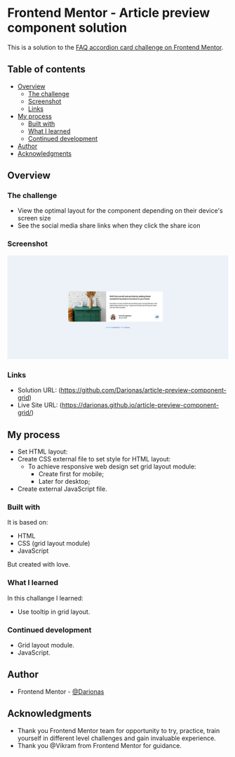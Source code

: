 # Frontend Mentor - Article preview component solution

This is a solution to the [FAQ accordion card challenge on Frontend Mentor](https://www.frontendmentor.io/challenges/article-preview-component-dYBN_pYFT).


## Table of contents

- [Overview](#overview)
  - [The challenge](#the-challenge)
  - [Screenshot](#screenshot)
  - [Links](#links)
- [My process](#my-process)
  - [Built with](#built-with)
  - [What I learned](#what-i-learned)
  - [Continued development](#continued-development)
- [Author](#author)
- [Acknowledgments](#acknowledgments)

## Overview

### The challenge

- View the optimal layout for the component depending on their device's screen size
- See the social media share links when they click the share icon

### Screenshot

![Article_preview_component](./images/article_preview_component.png)

### Links

- Solution URL: (https://github.com/Darionas/article-preview-component-grid)
- Live Site URL: (https://darionas.github.io/article-preview-component-grid/)

## My process

* Set HTML layout:
* Create CSS external file to set style for HTML layout:
  * To achieve responsive web design set grid layout module:
     * Create first for mobile;
     * Later for desktop;
* Create external JavaScript file.

### Built with

It is based on:

- HTML
- CSS (grid layout module)
- JavaScript

But created with love.

### What I learned

In this challange I learned:

- Use tooltip in grid layout.

### Continued development

- Grid layout module.
- JavaScript.


## Author

- Frontend Mentor - [@Darionas](https://www.frontendmentor.io/profile/Darionas)

## Acknowledgments

- Thank you Frontend Mentor team for opportunity to try, practice, train yourself in different level challenges and gain invaluable experience.
- Thank you @Vikram from Frontend Mentor for guidance.
